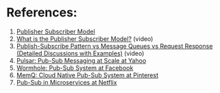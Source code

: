 
# References:

1. [Publisher Subscriber Model](https://aws.amazon.com/pub-sub-messaging/)
2. [What is the Publisher Subscriber Model?](https://www.youtube.com/watch?v=FMhbR_kQeHw&list=PLMCXHnjXnTnvo6alSjVkgxV-VH6EPyvoX&index=14) (video)
3. [Publish-Subscribe Pattern vs Message Queues vs Request Response (Detailed Discussions with Examples)](https://www.youtube.com/watch?v=DXTHb9TqJOs&list=PLQnljOFTspQXNP6mQchJVP3S-3oKGEuw9&index=66) (video)
4. [Pulsar: Pub-Sub Messaging at Scale at Yahoo](https://yahooeng.tumblr.com/post/150078336821/open-sourcing-pulsar-pub-sub-messaging-at-scale)
5. [Wormhole: Pub-Sub System at Facebook](https://code.facebook.com/posts/188966771280871/wormhole-pub-sub-system-moving-data-through-space-and-time/)
6. [MemQ: Cloud Native Pub-Sub System at Pinterest](https://medium.com/pinterest-engineering/memq-an-efficient-scalable-cloud-native-pubsub-system-4402695dd4e7)
7. [Pub-Sub in Microservices at Netflix](https://medium.com/netflix-techblog/how-netflix-microservices-tackle-dataset-pub-sub-4a068adcc9a)

